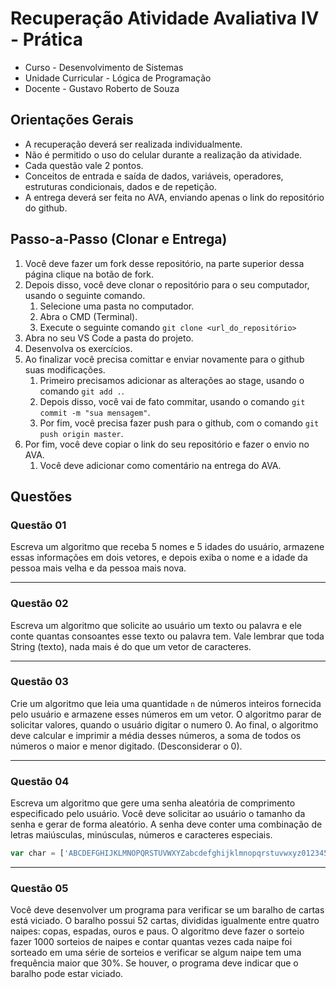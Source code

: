 
# Recuperação Atividade Avaliativa IV - Prática

- Curso - Desenvolvimento de Sistemas
- Unidade Curricular - Lógica de Programação
- Docente - Gustavo Roberto de Souza

## Orientações Gerais
- A recuperação deverá ser realizada individualmente.
- Não é permitido o uso do celular durante a realização da atividade.
- Cada questão vale 2 pontos.
- Conceitos de entrada e saída de dados, variáveis, operadores, estruturas condicionais, dados e de repetição.
- A entrega deverá ser feita no AVA, enviando apenas o link do repositório do github.

## Passo-a-Passo (Clonar e Entrega)
1. Você deve fazer um fork desse repositório, na parte superior dessa página clique na botão de fork. 
2. Depois disso, você deve clonar o repositório para o seu computador, usando o seguinte comando.
   1. Selecione uma pasta no computador.
   2. Abra o CMD (Terminal).
   3. Execute o seguinte comando `git clone <url_do_repositório>`
3. Abra no seu VS Code a pasta do projeto.
4. Desenvolva os exercícios.
5. Ao finalizar você precisa comittar e enviar novamente para o github suas modificações.
   1. Primeiro precisamos adicionar as alterações ao stage, usando o comando  `git add .`.
   2.  Depois disso, você vai de fato commitar, usando o comando `git commit -m "sua mensagem"`.
   3.  Por fim, você precisa fazer push para o github, com o comando `git push origin master`.
6. Por fim, você deve copiar o link do seu repositório e fazer o envio no AVA. 
   1. Você deve adicionar como comentário na entrega do AVA.

## Questões

### Questão 01
Escreva um algoritmo que receba 5 nomes e 5 idades do usuário, armazene essas informações em dois vetores, e depois exiba o nome e a idade da pessoa mais velha e da pessoa mais nova.

---

### Questão 02
Escreva um algoritmo que solicite ao usuário um texto ou palavra e ele conte quantas consoantes esse texto ou palavra tem. Vale lembrar que toda String (texto), nada mais é do que um vetor de caracteres.

---

### Questão 03
Crie um algoritmo que leia uma quantidade `n` de números inteiros fornecida pelo usuário e armazene esses números em um vetor. O
algoritmo parar de solicitar valores, quando o usuário digitar o numero 0. Ao final, o algoritmo deve calcular e imprimir a média
desses números, a soma de todos os números o maior e menor digitado. (Desconsiderar o 0).

---

### Questão 04
Escreva um algoritmo que gere uma senha aleatória de comprimento especificado pelo usuário. Você deve solicitar ao usuário o tamanho da senha e gerar de forma aleatório. A senha deve conter uma combinação de letras maiúsculas, minúsculas, números e caracteres especiais.

```javascript
var char = ['ABCDEFGHIJKLMNOPQRSTUVWXYZabcdefghijklmnopqrstuvwxyz0123456789!@#$%&']
```

---

### Questão 05
Você deve desenvolver um programa para verificar se um baralho de cartas está viciado. O baralho possui 52 cartas, divididas igualmente 
entre quatro naipes: copas, espadas, ouros e paus. O algoritmo deve fazer o sorteio fazer 1000 sorteios de naipes e contar quantas
vezes cada naipe foi sorteado em uma série de sorteios e verificar se algum naipe tem uma frequência maior que 30%. Se houver, o programa
deve indicar que o baralho pode estar viciado. 